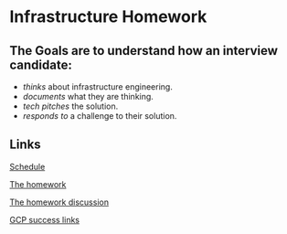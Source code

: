 # Infrastructure Homework

## The Goals are to understand how an interview candidate:

* _thinks_ about infrastructure engineering.
* _documents_ what they are thinking.
* _tech pitches_ the solution.
* _responds to_ a challenge to their solution.

## Links

[Schedule](schedule.md)

[The homework](homework.md)

[The homework discussion](discussion.md)

[GCP success links](gcp_success_links.md)

